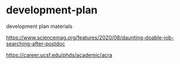 # development-plan
development plan materials



https://www.sciencemag.org/features/2020/08/daunting-doable-job-searching-after-postdoc

https://career.ucsf.edu/phds/academic/acra


